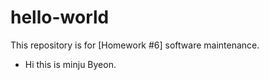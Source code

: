 # hello-world
This repository is for [Homework #6] software maintenance.

+ Hi this is minju Byeon.
